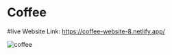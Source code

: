 # Coffee
#live Website Link: 
https://coffee-website-8.netlify.app/


![coffee](https://github.com/Rahat848/Coffee/assets/136954767/df65b827-de24-4a04-89f1-470e8ae35679)
